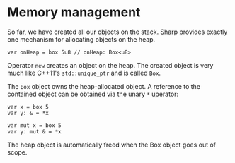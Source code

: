 # Memory management
So far, we have created all our objects on the stack. Sharp provides exactly one mechanism for allocating objects on the heap.

```
var onHeap = box 5u8 // onHeap: Box<u8>
```

Operator `new` creates an object on the heap. The created object is very much like C++11's `std::unique_ptr` and is called `Box`.

The `Box` object owns the heap-allocated object. A reference to the contained object can be obtained via the unary `*` uperator:
```
var x = box 5
var y: & = *x

var mut x = box 5
var y: mut & = *x
```

The heap object is automatically freed when the Box object goes out of scope.